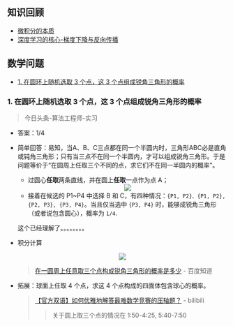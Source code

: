 **知识回顾**
---
- [微积分的本质](./微积分的本质.md)
- [深度学习的核心-梯度下降与反向传播](./深度学习的核心.md)

**数学问题**
---
<!-- TOC -->

- [1. 在圆环上随机选取 3 个点，这 3 个点组成锐角三角形的概率](#1-在圆环上随机选取-3-个点这-3-个点组成锐角三角形的概率)

<!-- /TOC -->


### 1. 在圆环上随机选取 3 个点，这 3 个点组成锐角三角形的概率
> 今日头条-算法工程师-实习

- 答案：1/4

- 简单回答：易知，当A、B、C三点都在同一个半圆内时，三角形ABC必是直角或钝角三角形；只有当三点不在同一个半圆内，才可以组成锐角三角形。于是问题等价于“在圆周上任取三个不同的点，求它们不在同一半圆内的概率”。
    - 过圆心**任取**两条直线，并在圆上**任取**一点作为点 A；
        <div align="center"><img src="../_assets/TIM截图20181018151502.png" height="" /></div>
    - 接着在候选的 P1~P4 中选择 B 和 C，有四种情况：`{P1, P2}、{P1, P2}, {P2, P3}, {P3, P4}`。当且仅当选中 `{P3, P4}` 时，能够成锐角三角形（或者说包含圆心），概率为 `1/4`.  
    
    这个已经理解了。。。。。。。。

- 积分计算

    <div align="center"><a href="http://www.codecogs.com/eqnedit.php?latex=\int_{0}^{\pi}\frac{\theta}{2\pi}\cdot\frac{1}{\pi}{d}{\theta}=\frac{\theta^2}{4\pi^2}\Big|^\pi_0=\frac{1}{4}"><img src="../_assets/公式_20180624211704.png" height="" /></a></div>

    > [在一圆周上任意取三个点构成锐角三角形的概率是多少](https://zhidao.baidu.com/question/1884315387170029428.html) - 百度知道 

- 拓展：球面上任取 4 个点，求这 4 个点构成的四面体包含球心的概率。
    > [【官方双语】如何优雅地解答最难数学竞赛的压轴题？](https://www.bilibili.com/video/av17275211) - bilibili 
    >> 关于圆上取三个点的情况在 1:50-4:25, 5:40-7:50
